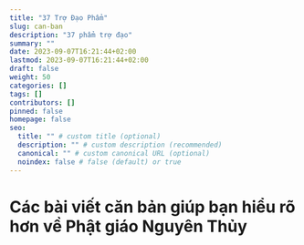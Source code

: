 ```yaml
---
title: "37 Trợ Đạo Phẩm"
slug: can-ban
description: "37 phẩm trợ đạo"
summary: ""
date: 2023-09-07T16:21:44+02:00
lastmod: 2023-09-07T16:21:44+02:00
draft: false
weight: 50
categories: []
tags: []
contributors: []
pinned: false
homepage: false
seo:
  title: "" # custom title (optional)
  description: "" # custom description (recommended)
  canonical: "" # custom canonical URL (optional)
  noindex: false # false (default) or true
---
```


# Các bài viết căn bản giúp bạn hiểu rõ hơn về Phật giáo Nguyên Thủy